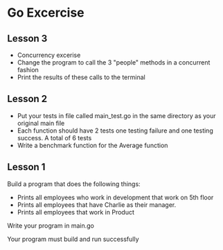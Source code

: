 # Go Excercise

## Lesson 3

- Concurrency excerise
- Change the program to call the 3 "people" methods in a concurrent fashion
- Print the results of these calls to the terminal

## Lesson 2

- Put your tests in file called main_test.go in the same directory as your original main file
- Each function should have 2 tests one testing failure and one testing success. A total of 6 tests
- Write a benchmark function for the Average function

## Lesson 1

Build a program that does the following things:

- Prints all employees who work in development that work on 5th floor
- Prints all employees that have Charlie as their manager.
- Prints all employees that work in Product

Write your program in main.go

Your program must build and run successfully
